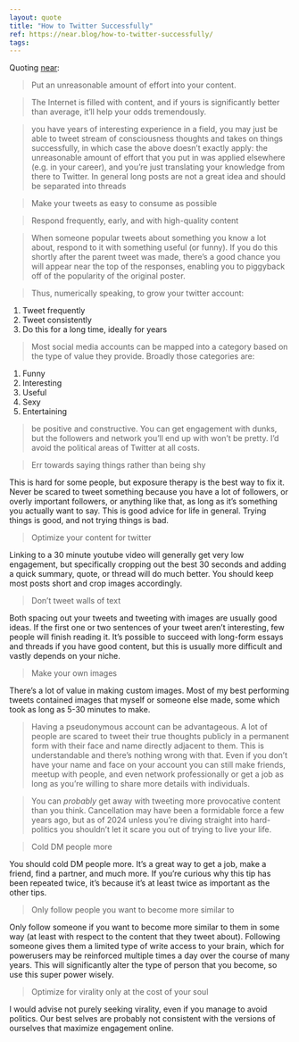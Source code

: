 ```yaml
---
layout: quote
title: "How to Twitter Successfully"
ref: https://near.blog/how-to-twitter-successfully/
tags:
---
```


Quoting [near](https://near.blog/how-to-twitter-successfully/):

> Put an unreasonable amount of effort into your content.

> The Internet is filled with content, and if yours is significantly better than average, it’ll help your odds tremendously.

> you have years of interesting experience in a field, you may just be able to tweet stream of consciousness thoughts and takes on things successfully, in which case the above doesn’t exactly apply: the unreasonable amount of effort that you put in was applied elsewhere (e.g. in your career), and you’re just translating your knowledge from there to Twitter. In general long posts are not a great idea and should be separated into threads

> Make your tweets as easy to consume as possible

> Respond frequently, early, and with high-quality content

> When someone popular tweets about something you know a lot about, respond to it with something useful (or funny). If you do this shortly after the parent tweet was made, there’s a good chance you will appear near the top of the responses, enabling you to piggyback off of the popularity of the original poster.

> Thus, numerically speaking, to grow your twitter account:

1.  Tweet frequently
2.  Tweet consistently
3.  Do this for a long time, ideally for years

> Most social media accounts can be mapped into a category based on the type of value they provide. Broadly those categories are:

1.  Funny
2.  Interesting
3.  Useful
4.  Sexy
5.  Entertaining

> be positive and constructive. You can get engagement with dunks, but the followers and network you’ll end up with won’t be pretty. I’d avoid the political areas of Twitter at all costs.

> Err towards saying things rather than being shy

This is hard for some people, but exposure therapy is the best way to fix it. Never be scared to tweet something because you have a lot of followers, or overly important followers, or anything like that, as long as it’s something you actually want to say. This is good advice for life in general. Trying things is good, and not trying things is bad.

> Optimize your content for twitter

Linking to a 30 minute youtube video will generally get very low engagement, but specifically cropping out the best 30 seconds and adding a quick summary, quote, or thread will do much better. You should keep most posts short and crop images accordingly.

> Don’t tweet walls of text

Both spacing out your tweets and tweeting with images are usually good ideas. If the first one or two sentences of your tweet aren’t interesting, few people will finish reading it. It’s possible to succeed with long-form essays and threads if you have good content, but this is usually more difficult and vastly depends on your niche.

> Make your own images

There’s a lot of value in making custom images. Most of my best performing tweets contained images that myself or someone else made, some which took as long as 5-30 minutes to make.

> Having a pseudonymous account can be advantageous. A lot of people are scared to tweet their true thoughts publicly in a permanent form with their face and name directly adjacent to them. This is understandable and there’s nothing wrong with that. Even if you don’t have your name and face on your account you can still make friends, meetup with people, and even network professionally or get a job as long as you’re willing to share more details with individuals.

> You can *probably* get away with tweeting more provocative content than you think. Cancellation may have been a formidable force a few years ago, but as of 2024 unless you’re diving straight into hard-politics you shouldn’t let it scare you out of trying to live your life.

> Cold DM people more

You should cold DM people more. It’s a great way to get a job, make a friend, find a partner, and much more. If you’re curious why this tip has been repeated twice, it’s because it’s at least twice as important as the other tips.

> Only follow people you want to become more similar to

Only follow someone if you want to become more similar to them in some way (at least with respect to the content that they tweet about). Following someone gives them a limited type of write access to your brain, which for powerusers may be reinforced multiple times a day over the course of many years. This will significantly alter the type of person that you become, so use this super power wisely.

> Optimize for virality only at the cost of your soul

I would advise not purely seeking virality, even if you manage to avoid politics. Our best selves are probably not consistent with the versions of ourselves that maximize engagement online.
